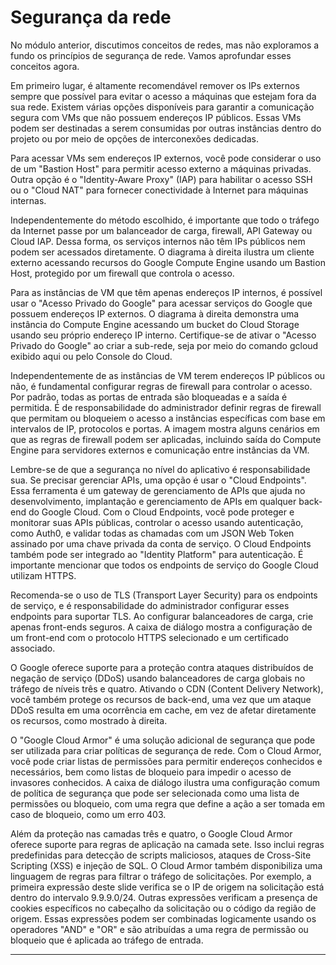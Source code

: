 # Segurança da rede

No módulo anterior, discutimos conceitos de redes, mas não exploramos a fundo os princípios de segurança de rede. Vamos aprofundar esses conceitos agora.

Em primeiro lugar, é altamente recomendável remover os IPs externos sempre que possível para evitar o acesso a máquinas que estejam fora da sua rede. Existem várias opções disponíveis para garantir a comunicação segura com VMs que não possuem endereços IP públicos. Essas VMs podem ser destinadas a serem consumidas por outras instâncias dentro do projeto ou por meio de opções de interconexões dedicadas.

Para acessar VMs sem endereços IP externos, você pode considerar o uso de um "Bastion Host" para permitir acesso externo a máquinas privadas. Outra opção é o "Identity-Aware Proxy" (IAP) para habilitar o acesso SSH ou o "Cloud NAT" para fornecer conectividade à Internet para máquinas internas.

Independentemente do método escolhido, é importante que todo o tráfego da Internet passe por um balanceador de carga, firewall, API Gateway ou Cloud IAP. Dessa forma, os serviços internos não têm IPs públicos nem podem ser acessados diretamente. O diagrama à direita ilustra um cliente externo acessando recursos do Google Compute Engine usando um Bastion Host, protegido por um firewall que controla o acesso.

Para as instâncias de VM que têm apenas endereços IP internos, é possível usar o "Acesso Privado do Google" para acessar serviços do Google que possuem endereços IP externos. O diagrama à direita demonstra uma instância do Compute Engine acessando um bucket do Cloud Storage usando seu próprio endereço IP interno. Certifique-se de ativar o "Acesso Privado do Google" ao criar a sub-rede, seja por meio do comando gcloud exibido aqui ou pelo Console do Cloud.

Independentemente de as instâncias de VM terem endereços IP públicos ou não, é fundamental configurar regras de firewall para controlar o acesso. Por padrão, todas as portas de entrada são bloqueadas e a saída é permitida. É de responsabilidade do administrador definir regras de firewall que permitam ou bloqueiem o acesso a instâncias específicas com base em intervalos de IP, protocolos e portas. A imagem mostra alguns cenários em que as regras de firewall podem ser aplicadas, incluindo saída do Compute Engine para servidores externos e comunicação entre instâncias da VM.

Lembre-se de que a segurança no nível do aplicativo é responsabilidade sua. Se precisar gerenciar APIs, uma opção é usar o "Cloud Endpoints". Essa ferramenta é um gateway de gerenciamento de APIs que ajuda no desenvolvimento, implantação e gerenciamento de APIs em qualquer back-end do Google Cloud. Com o Cloud Endpoints, você pode proteger e monitorar suas APIs públicas, controlar o acesso usando autenticação, como Auth0, e validar todas as chamadas com um JSON Web Token assinado por uma chave privada da conta de serviço. O Cloud Endpoints também pode ser integrado ao "Identity Platform" para autenticação. É importante mencionar que todos os endpoints de serviço do Google Cloud utilizam HTTPS.

Recomenda-se o uso de TLS (Transport Layer Security) para os endpoints de serviço, e é responsabilidade do administrador configurar esses endpoints para suportar TLS. Ao configurar balanceadores de carga, crie apenas front-ends seguros. A caixa de diálogo mostra a configuração de um front-end com o protocolo HTTPS selecionado e um certificado associado.

O Google oferece suporte para a proteção contra ataques distribuídos de negação de serviço (DDoS) usando balanceadores de carga globais no tráfego de níveis três e quatro. Ativando o CDN (Content Delivery Network), você também protege os recursos de back-end, uma vez que um ataque DDoS resulta em uma ocorrência em cache, em vez de afetar diretamente os recursos, como mostrado à direita.

O "Google Cloud Armor" é uma solução adicional de segurança que pode ser utilizada para criar políticas de segurança de rede. Com o Cloud Armor, você pode criar listas de permissões para permitir endereços conhecidos e necessários, bem como listas de bloqueio para impedir o acesso de invasores conhecidos. A caixa de diálogo ilustra uma configuração comum de política de segurança que pode ser selecionada como uma lista de permissões ou bloqueio, com uma regra que define a ação a ser tomada em caso de bloqueio, como um erro 403.

Além da proteção nas camadas três e quatro, o Google Cloud Armor oferece suporte para regras de aplicação na camada sete. Isso inclui regras predefinidas para detecção de scripts maliciosos, ataques de Cross-Site Scripting (XSS) e injeção de SQL. O Cloud Armor também disponibiliza uma linguagem de regras para filtrar o tráfego de solicitações. Por exemplo, a primeira expressão deste slide verifica se o IP de origem na solicitação está dentro do intervalo 9.9.9.0/24. Outras expressões verificam a presença de cookies específicos no cabeçalho da solicitação ou o código da região de origem. Essas expressões podem ser combinadas logicamente usando os operadores "AND" e "OR" e são atribuídas a uma regra de permissão ou bloqueio que é aplicada ao tráfego de entrada.

---